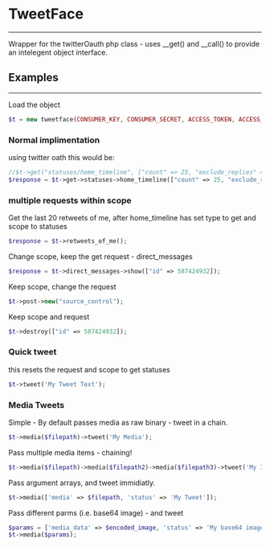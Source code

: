# TweetFace
------
Wrapper for the twitterOauth php class - uses __get() and __call() to provide an intelegent object interface.

## Examples
------
  Load the object  
  ```php
  $t = new tweetface(CONSUMER_KEY, CONSUMER_SECRET, ACCESS_TOKEN, ACCESS_TOKEN_SECRET);
  ```

### Normal implimentation
  using twitter oath this would be: 
  ```php
  //$t->get("statuses/home_timeline", ["count" => 25, "exclude_replies" => true]);
  $response = $t->get->statuses->home_timeline(["count" => 25, "exclude_replies" => true]);
  ```

### multiple requests within scope
  Get the last 20 retweets of me, after home_timeline has set type to get and scope to statuses  
  ```php
  $response = $t->retweets_of_me();
  ```

  Change scope, keep the get request - direct_messages  
  ```php
  $response = $t->direct_messages->show(["id" => 587424932]);
  ```
  
  Keep scope, change the request  
  ```php
  $t->post->new("source_control");
  ```
  
  Keep scope and request 
  ```php
  $t->destroy(["id" => 587424932]);
  ```

### Quick tweet
  this resets the request and scope to get statuses  
  ```php
  $t->tweet('My Tweet Text');
  ```

### Media Tweets
  Simple - By default passes media as raw binary - tweet in a chain.  
  ```php
  $t->media($filepath)->tweet('My Media');
  ```

  Pass multiple media items - chaining!  
  ```php
  $t->media($filepath)->media($filepath2)->media($filepath3)->tweet('My IMages');
  ```
  
  Pass argument arrays, and tweet immidiatly.  
  ```php
  $t->media(['media' => $filepath, 'status' => 'My Tweet']);
  ```
  
  Pass different parms (i.e. base64 image) - and tweet  
  ```php
  $params = ['media_data' => $encoded_image, 'status' => 'My base64 image'];
  $t->media($params);
  ```

